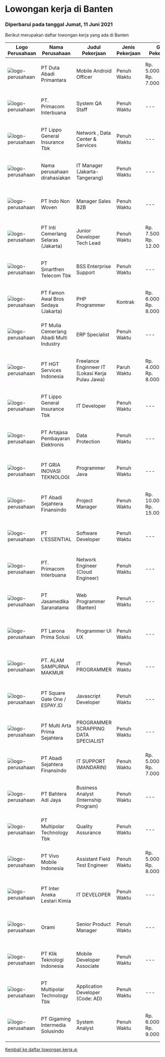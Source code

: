 
  # Lowongan kerja di Banten

  ### Diperbarui pada tanggal Jumat, 11 Juni 2021

  Berikut merupakan daftar lowongan kerja yang ada di Banten

  |Logo Perusahaan | Nama Perusahaan | Judul Pekerjaan | Jenis Pekerjaan | Gaji Pekerjaan | Lokasi | Deskripsi | Tanggal diunggah | Pranala |
  | -------------- | --------------- | --------------- | --------- | --------- | -------------- | ------- | ----------- | ----------- |
  |![logo-perusahaan](https://image-service-cdn.seek.com.au/a99770af25aec9f8652ddebf0826fe2fb0e7ccd9/ee4dce1061f3f616224767ad58cb2fc751b8d2dc)|PT Duta Abadi Primantara|Mobile Android Officer|Penuh Waktu|Rp. 5.000.000-Rp. 7.000.000|Tangerang|JOB DESCRIPTION : Evaluate existing applications to reprogram, update and add new features Understand client requirements and how they translate in...|Kamis, 10 Juni 2021|https://www.jobstreet.co.id/id/job/mobile-android-officer-3553180?token=0~a263168b-bc8e-4906-8ad9-7f8ef723c68b&sectionRank=1&jobId=jobstreet-id-job-3553180|
|![logo-perusahaan](https://image-service-cdn.seek.com.au/0962bebcc73085628db47370145df1013da6fb63/ee4dce1061f3f616224767ad58cb2fc751b8d2dc)|PT. Primacom Interbuana|System QA Staff|Penuh Waktu|---|Tangerang|Kualifikasi: Usia Maksimal 30 Tahun Pendidikan S1 dari Jurusan Teknik Informatika/Sistem Informasi, IPK Minimal 2.80 Memiliki Pengalaman sebagai...|Jumat, 11 Juni 2021|https://www.jobstreet.co.id/id/job/system-qa-staff-3553697?token=0~a263168b-bc8e-4906-8ad9-7f8ef723c68b&sectionRank=2&jobId=jobstreet-id-job-3553697|
|![logo-perusahaan](https://image-service-cdn.seek.com.au/c328ab6841348541901fb1f5f985d49e130c628c/ee4dce1061f3f616224767ad58cb2fc751b8d2dc)|PT Lippo General Insurance Tbk|Network , Data Center & Services|Penuh Waktu|---|Banten|Deskripsi pekerjaan: Menginstall, konfigurasi dan support jaringan sesuai kebutuhanBertanggung jawab untuk administrasi sistem termasuk jaringan...|Kamis, 10 Juni 2021|https://www.jobstreet.co.id/id/job/network-data-center-services-3553357?token=0~a263168b-bc8e-4906-8ad9-7f8ef723c68b&sectionRank=3&jobId=jobstreet-id-job-3553357|
|![logo-perusahaan](https://us.123rf.com/450wm/pavelstasevich/pavelstasevich1811/pavelstasevich181101027/112815900-stock-vector-no-image-available-icon-flat-vector.jpg?ver=6)|Nama perusahaan dirahasiakan|IT Manager (Jakarta- Tangerang)|Penuh Waktu|---|Tangerang|Usia maksimal 40 tahun Pendidikan minimal S1 Teknik Informatika/Sistem Informasi Berpengalaman minimal 5 tahun sebagai Manager IT Memahami Software...|Kamis, 10 Juni 2021|https://www.jobstreet.co.id/id/job/it-manager-jakarta-tangerang-3553524?token=0~a263168b-bc8e-4906-8ad9-7f8ef723c68b&sectionRank=4&jobId=jobstreet-id-job-3553524|
|![logo-perusahaan](https://image-service-cdn.seek.com.au/e3adb0d91c06d8da923d6249a3204782c433ff55/ee4dce1061f3f616224767ad58cb2fc751b8d2dc)|PT Indo Non Woven|Manager Sales B2B|Penuh Waktu|---|Tangerang|RESPONSIBILITIES Build and Maintaince good relationship with existing account and able for new account Optimize sales target by negotiation with...|Kamis, 10 Juni 2021|https://www.jobstreet.co.id/id/job/manager-sales-b2b-3553373?token=0~a263168b-bc8e-4906-8ad9-7f8ef723c68b&sectionRank=5&jobId=jobstreet-id-job-3553373|
|![logo-perusahaan](https://image-service-cdn.seek.com.au/66fa9c15656970990cc3f2f5e217cbcb6b463bbb/ee4dce1061f3f616224767ad58cb2fc751b8d2dc)|PT Inti Cemerlang Selaras (Jakarta)|Junior Developer Tech Lead|Penuh Waktu|Rp. 7.500.000-Rp. 12.000.000|Tangerang|Responsibilities: Line management and personal development of a team of highly skilled developers Managing the delivery of multiple complex...|Jumat, 11 Juni 2021|https://www.jobstreet.co.id/id/job/junior-developer-tech-lead-3553663?token=0~a263168b-bc8e-4906-8ad9-7f8ef723c68b&sectionRank=6&jobId=jobstreet-id-job-3553663|
|![logo-perusahaan](https://image-service-cdn.seek.com.au/c3269725c02398816cf1a7ef712f023c3ef90c81/ee4dce1061f3f616224767ad58cb2fc751b8d2dc)|PT Smartfren Telecom Tbk|BSS Enterprise Support|Penuh Waktu|---|Tangerang|Ensure system and service availability &amp; reliability for BSS Enterprise such as BSS, CRM, Provisioning, Mediation and Mobile Apps for enterprise...|Rabu, 09 Juni 2021|https://www.jobstreet.co.id/id/job/bss-enterprise-support-3552144?token=0~a263168b-bc8e-4906-8ad9-7f8ef723c68b&sectionRank=7&jobId=jobstreet-id-job-3552144|
|![logo-perusahaan](https://image-service-cdn.seek.com.au/134dcc96976dcd567865125fffedb46f8d524159/ee4dce1061f3f616224767ad58cb2fc751b8d2dc)|PT Famon Awal Bros Sedaya (Jakarta)|PHP Programmer|Kontrak|Rp. 6.000.000-Rp. 8.000.000|Tangerang|Responsibilities: Working as a team for several tasks such as: developing, testing, implementing and maintaining the hospital's Information Systems....|Kamis, 10 Juni 2021|https://www.jobstreet.co.id/id/job/php-programmer-3552661?token=0~a263168b-bc8e-4906-8ad9-7f8ef723c68b&sectionRank=8&jobId=jobstreet-id-job-3552661|
|![logo-perusahaan](https://image-service-cdn.seek.com.au/b9c65e2b9b2fe6c4e6102dd460dd4e9c0471ac00/ee4dce1061f3f616224767ad58cb2fc751b8d2dc)|PT Mulia Cemerlang Abadi Multi Industry|ERP Specialist|Penuh Waktu|---|Tangerang|Qualification / Requirement: At least 3 year’s working experience in ERP/Sage ERP. Involve in hands on ERP module &amp; operation process. Strong...|Rabu, 09 Juni 2021|https://www.jobstreet.co.id/id/job/erp-specialist-3551241?token=0~a263168b-bc8e-4906-8ad9-7f8ef723c68b&sectionRank=9&jobId=jobstreet-id-job-3551241|
|![logo-perusahaan](https://image-service-cdn.seek.com.au/772ed3a5c6c0da4b2a348dbfafd455329a8e18e7/ee4dce1061f3f616224767ad58cb2fc751b8d2dc)|PT HGT Services Indonesia|Freelance Enginneer IT (Lokasi Kerja Pulau Jawa)|Paruh Waktu|Rp. 4.000.000-Rp. 8.000.000|Banten|Maximum age 30 years old Fresh graduate are welcome to apply Candidate must possess at least Bachelor's Degree, Master's Degree/Post Graduate Degree...|Kamis, 10 Juni 2021|https://www.jobstreet.co.id/id/job/freelance-enginneer-it-lokasi-kerja-pulau-jawa-3553088?token=0~a263168b-bc8e-4906-8ad9-7f8ef723c68b&sectionRank=10&jobId=jobstreet-id-job-3553088|
|![logo-perusahaan](https://image-service-cdn.seek.com.au/c328ab6841348541901fb1f5f985d49e130c628c/ee4dce1061f3f616224767ad58cb2fc751b8d2dc)|PT Lippo General Insurance Tbk|IT Developer|Penuh Waktu|---|Banten|Deskripsi pekerjaan: Membuat kode program, debug program dan memastikan program aplikasi berjalan sesuai dengan rancangan yang telah dibuat...|Kamis, 10 Juni 2021|https://www.jobstreet.co.id/id/job/it-developer-3553375?token=0~a263168b-bc8e-4906-8ad9-7f8ef723c68b&sectionRank=11&jobId=jobstreet-id-job-3553375|
|![logo-perusahaan](https://image-service-cdn.seek.com.au/55aded1287383eeeb6207d2664b4836add413aaf/ee4dce1061f3f616224767ad58cb2fc751b8d2dc)|PT Artajasa Pembayaran Elektronis|Data Protection|Penuh Waktu|---|Tangerang|Job Description : Program pelindungan data pribadi Kualifikasi : Maksimal 35 tahun S1 Jurusan Teknik Informatika / Komputer Min. 3 -5 tahun di bidang...|Selasa, 08 Juni 2021|https://www.jobstreet.co.id/id/job/data-protection-3550982?token=0~a263168b-bc8e-4906-8ad9-7f8ef723c68b&sectionRank=12&jobId=jobstreet-id-job-3550982|
|![logo-perusahaan](https://image-service-cdn.seek.com.au/452cc757f6411b1eba57513abfc33733b90424a8/ee4dce1061f3f616224767ad58cb2fc751b8d2dc)|PT GRIA INOVASI TEKNOLOGI|Programmer Java|Penuh Waktu|---|Banten|Persyaratan pekerjaan: Menguasai Java Spring Framework, VueJs, DHTML, JavaScript, JQuery, AngularJs, NodeJs, ReactJs Berpengalaman dengan REST API /...|Rabu, 09 Juni 2021|https://www.jobstreet.co.id/id/job/programmer-java-3551363?token=0~a263168b-bc8e-4906-8ad9-7f8ef723c68b&sectionRank=13&jobId=jobstreet-id-job-3551363|
|![logo-perusahaan](https://image-service-cdn.seek.com.au/7e39b8be0614d015e9f4138ea6f31b68fe5f665b/ee4dce1061f3f616224767ad58cb2fc751b8d2dc)|PT Abadi Sejahtera Finansindo|Project Manager|Penuh Waktu|Rp. 10.000.000-Rp. 15.000.000|Tangerang|Requirement : Proven working experience in project management Experience to handle IT large project Excellent client-facing and internal communication...|Rabu, 09 Juni 2021|https://www.jobstreet.co.id/id/job/project-manager-3552107?token=0~a263168b-bc8e-4906-8ad9-7f8ef723c68b&sectionRank=14&jobId=jobstreet-id-job-3552107|
|![logo-perusahaan](https://image-service-cdn.seek.com.au/852058c6d899c1dfd9fbb8cd0394dd44a2a76a09/ee4dce1061f3f616224767ad58cb2fc751b8d2dc)|PT L'ESSENTIAL|Software Developer|Penuh Waktu|---|Tangerang|Job Descriptions : Membuat aplikasi internal berbasis web sesuai kebutuhan Memelihara aplikasi internal yang sudah ada Develop &amp; Maintenance...|Rabu, 09 Juni 2021|https://www.jobstreet.co.id/id/job/software-developer-3542927?token=0~a263168b-bc8e-4906-8ad9-7f8ef723c68b&sectionRank=15&jobId=jobstreet-id-job-3542927|
|![logo-perusahaan](https://image-service-cdn.seek.com.au/0962bebcc73085628db47370145df1013da6fb63/ee4dce1061f3f616224767ad58cb2fc751b8d2dc)|PT. Primacom Interbuana|Network Engineer (Cloud Engineer)|Penuh Waktu|---|Banten|Persyaratan: Usia Maksimal 30 Tahun Pendidikan S1, Teknik Elektro / Teknik Telekomunikasi / Teknik Informatika / Sistem Informasi / Teknik Komputer,...|Rabu, 09 Juni 2021|https://www.jobstreet.co.id/id/job/network-engineer-cloud-engineer-3551687?token=0~a263168b-bc8e-4906-8ad9-7f8ef723c68b&sectionRank=16&jobId=jobstreet-id-job-3551687|
|![logo-perusahaan](https://image-service-cdn.seek.com.au/7cdc071d90abd96b4cf7706a1694f0662aa509a1/ee4dce1061f3f616224767ad58cb2fc751b8d2dc)|PT Jasamedika Saranatama|Web Programmer (Banten)|Penuh Waktu|---|Serang|Job Description :  Developing our Product (Software Application/ Web Apps) in Health Care Industry such as Hospital Management Information System...|Kamis, 10 Juni 2021|https://www.jobstreet.co.id/id/job/web-programmer-banten-3552504?token=0~a263168b-bc8e-4906-8ad9-7f8ef723c68b&sectionRank=17&jobId=jobstreet-id-job-3552504|
|![logo-perusahaan](https://image-service-cdn.seek.com.au/6fac87035d30b6dcd4649d88fe3256571b4404dd/ee4dce1061f3f616224767ad58cb2fc751b8d2dc)|PT Larona Prima Solusi|Programmer UI UX|Penuh Waktu|---|Tangerang|Tanggung Jawab pekerjaan: Linux administration Backup database yg diperlukan client UI/UX untuk mempercantik manual UI/UX untuk kebutuhan laporan...|Kamis, 10 Juni 2021|https://www.jobstreet.co.id/id/job/programmer-ui-ux-3552473?token=0~a263168b-bc8e-4906-8ad9-7f8ef723c68b&sectionRank=18&jobId=jobstreet-id-job-3552473|
|![logo-perusahaan](https://image-service-cdn.seek.com.au/7c1c03b3c15e3f481d9ae45cc844bcf0059a0727/ee4dce1061f3f616224767ad58cb2fc751b8d2dc)|PT. ALAM SAMPURNA MAKMUR|IT PROGRAMMER|Penuh Waktu|---|Tangerang|SOFTWARE DEVELOPERKUALIFIKASI UMUM :1. Maksimal 35 tahun2. Berpikir logis, kritis dan inovatif3. Fresh graduated welcome4. Ditempatkan di area...|Selasa, 08 Juni 2021|https://www.jobstreet.co.id/id/job/it-programmer-3542100?token=0~a263168b-bc8e-4906-8ad9-7f8ef723c68b&sectionRank=19&jobId=jobstreet-id-job-3542100|
|![logo-perusahaan](https://image-service-cdn.seek.com.au/823d49bee8d79aadf0dcf90efde4e928b11c6f19/ee4dce1061f3f616224767ad58cb2fc751b8d2dc)|PT Square Gate One / ESPAY.ID|Javascript Developer|Penuh Waktu|---|Tangerang|Responsibilities: Develop high-quality Applications and do unit tests before delivered to the quality assurance team. Analyze Requirement and...|Rabu, 09 Juni 2021|https://www.jobstreet.co.id/id/job/javascript-developer-3538003?token=0~a263168b-bc8e-4906-8ad9-7f8ef723c68b&sectionRank=20&jobId=jobstreet-id-job-3538003|
|![logo-perusahaan](https://image-service-cdn.seek.com.au/b44c3829bae9a530d5067d865bd6abd746c44067/ee4dce1061f3f616224767ad58cb2fc751b8d2dc)|PT Multi Arta Prima Sejahtera|PROGRAMMER SCRAPPING DATA  SPECIALIST|Penuh Waktu|---|Tangerang|SCRAPPING DATA SPECIALISTQualifications: Graduated from any major, specially in Information technology or computer. Experience in scrapping data by...|Rabu, 09 Juni 2021|https://www.jobstreet.co.id/id/job/programmer-scrapping-data-specialist-3542452?token=0~a263168b-bc8e-4906-8ad9-7f8ef723c68b&sectionRank=21&jobId=jobstreet-id-job-3542452|
|![logo-perusahaan](https://image-service-cdn.seek.com.au/7e39b8be0614d015e9f4138ea6f31b68fe5f665b/ee4dce1061f3f616224767ad58cb2fc751b8d2dc)|PT Abadi Sejahtera Finansindo|IT SUPPORT (MANDARIN)|Penuh Waktu|Rp. 5.000.000-Rp. 7.000.000|Tangerang|Responsibilities: Troubleshooting all IT hardware and software Support to troubleshooting network Handle IT document Follow task directed and assigned...|Rabu, 09 Juni 2021|https://www.jobstreet.co.id/id/job/it-support-mandarin-3552133?token=0~a263168b-bc8e-4906-8ad9-7f8ef723c68b&sectionRank=22&jobId=jobstreet-id-job-3552133|
|![logo-perusahaan](https://us.123rf.com/450wm/pavelstasevich/pavelstasevich1811/pavelstasevich181101027/112815900-stock-vector-no-image-available-icon-flat-vector.jpg?ver=6)|PT Bahtera Adi Jaya|Business Analyst (Internship Program)|Penuh Waktu|---|Tangerang|Tugas pekerjaan: Melaksanakan fungsi analisa bisnis secara kualitatif  Melaksanakan fungsianalisa bisnis secara kuantitatif Support projek bisnis yang...|Senin, 07 Juni 2021|https://www.jobstreet.co.id/id/job/business-analyst-internship-program-3548744?token=0~a263168b-bc8e-4906-8ad9-7f8ef723c68b&sectionRank=23&jobId=jobstreet-id-job-3548744|
|![logo-perusahaan](https://image-service-cdn.seek.com.au/fac8ec91dcc0012b551a1f20f6d2707a1f7be282/ee4dce1061f3f616224767ad58cb2fc751b8d2dc)|PT Multipolar Technology Tbk|Quality Assurance|Penuh Waktu|---|Tangerang|​ Provide data and information in order to develop method and business process and tools related to compliance. Assist in the development of project...|Senin, 07 Juni 2021|https://www.jobstreet.co.id/id/job/quality-assurance-3548367?token=0~a263168b-bc8e-4906-8ad9-7f8ef723c68b&sectionRank=24&jobId=jobstreet-id-job-3548367|
|![logo-perusahaan](https://image-service-cdn.seek.com.au/feeae89046972f2f2dfdc5f3c3574f287756fac2/ee4dce1061f3f616224767ad58cb2fc751b8d2dc)|PT Vivo Mobile Indonesia|Assistant Field Test Engineer|Penuh Waktu|Rp. 5.000.000-Rp. 8.000.000|Tangerang|Job Responsibility: 1.Responsible for network related test2.Make test plan and participate in the testing, Be responsible for test results3.Ensure the...|Senin, 07 Juni 2021|https://www.jobstreet.co.id/id/job/assistant-field-test-engineer-3549062?token=0~a263168b-bc8e-4906-8ad9-7f8ef723c68b&sectionRank=25&jobId=jobstreet-id-job-3549062|
|![logo-perusahaan](https://image-service-cdn.seek.com.au/e144c438c2d6cfddbe0264a9e3361d1db34352c4/ee4dce1061f3f616224767ad58cb2fc751b8d2dc)|PT Inter Aneka Lestari Kimia|IT DEVELOPER|Penuh Waktu|---|Tangerang|Develop and implement system according to software development standard and best practice. Develop high quality software code in accordance with...|Rabu, 09 Juni 2021|https://www.jobstreet.co.id/id/job/it-developer-3551603?token=0~a263168b-bc8e-4906-8ad9-7f8ef723c68b&sectionRank=26&jobId=jobstreet-id-job-3551603|
|![logo-perusahaan](https://image-service-cdn.seek.com.au/5665bd4fde839b0909a79c4061baca3eb4f22607/ee4dce1061f3f616224767ad58cb2fc751b8d2dc)|Orami|Senior Product Manager|Penuh Waktu|---|Tangerang|Job Description : Lead research and analysis on user's needs, technology, and resources to identify potential solutions and new ideas to drive...|Selasa, 08 Juni 2021|https://www.jobstreet.co.id/id/job/senior-product-manager-3550945?token=0~a263168b-bc8e-4906-8ad9-7f8ef723c68b&sectionRank=27&jobId=jobstreet-id-job-3550945|
|![logo-perusahaan](https://image-service-cdn.seek.com.au/45c8135367a2f8836a99b6c9396faf2e31a6a473/ee4dce1061f3f616224767ad58cb2fc751b8d2dc)|PT Klik Teknologi Indonesia|Mobile Developer Associate|Penuh Waktu|---|Tangerang|Job description: Write clean, readable, reusable, and testable code. Build scalable and reliable IOS/Android apps with Flutter. Refactor and improve...|Rabu, 09 Juni 2021|https://www.jobstreet.co.id/id/job/mobile-developer-associate-3537749?token=0~a263168b-bc8e-4906-8ad9-7f8ef723c68b&sectionRank=28&jobId=jobstreet-id-job-3537749|
|![logo-perusahaan](https://image-service-cdn.seek.com.au/fac8ec91dcc0012b551a1f20f6d2707a1f7be282/ee4dce1061f3f616224767ad58cb2fc751b8d2dc)|PT Multipolar Technology Tbk|Application Developer (Code: AD)|Penuh Waktu|---|Tangerang|Analyses and design software’s requirement and specification. Develop, test and evaluate new/existing system To produce system application which can...|Rabu, 09 Juni 2021|https://www.jobstreet.co.id/id/job/application-developer-code:-ad-3552138?token=0~a263168b-bc8e-4906-8ad9-7f8ef723c68b&sectionRank=29&jobId=jobstreet-id-job-3552138|
|![logo-perusahaan](https://image-service-cdn.seek.com.au/c1e8139d77ba4e4e2e62d16ad068df4c60f1ec26/ee4dce1061f3f616224767ad58cb2fc751b8d2dc)|PT Gigaming Intermedia Solusindo|System Analyst|Penuh Waktu|Rp. 6.000.000-Rp. 9.000.000|Tangerang|Job Requirements: Candidate must possess at least Bachelor's Degree in Computer Science/Information Technology or equivalent.  At least 3 Year(s) of...|Senin, 07 Juni 2021|https://www.jobstreet.co.id/id/job/system-analyst-3548526?token=0~a263168b-bc8e-4906-8ad9-7f8ef723c68b&sectionRank=30&jobId=jobstreet-id-job-3548526|


  [Kembali ke daftar lowongan kerja 🔙](../README.md#daftar-lowongan-kerja)
  